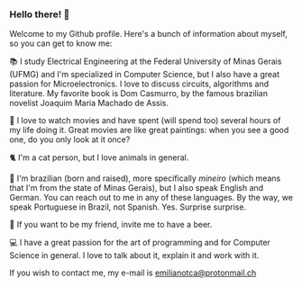 ### Hello there! 👋

Welcome to my Github profile. Here's a bunch of information about myself, so you can get to know me:

:books: I study Electrical Engineering at the Federal University of Minas Gerais (UFMG) and I'm specialized in Computer Science, but I also have a great passion for Microelectronics. I love to discuss circuits, algorithms and literature. My favorite book is Dom Casmurro, by the famous brazilian novelist Joaquim Maria Machado de Assis.

:movie_camera: I love to watch movies and have spent (will spend too) several hours of my life doing it. Great movies are like great paintings: when you see a good one, do you only look at it once?

:cat2: I'm a cat person, but I love animals in general. 

:round_pushpin: I'm brazilian (born and raised), more specifically _mineiro_ (which means that I'm from the state of Minas Gerais), but I also speak English and German. You can reach out to me in any of these languages. By the way, we speak Portuguese in Brazil, not Spanish. Yes. Surprise surprise.

:beers: If you want to be my friend, invite me to have a beer.

:computer: I have a great passion for the art of programming and for Computer Science in general. I love to talk about it, explain it and work with it.

If you wish to contact me, my e-mail is emilianotca@protonmail.ch
